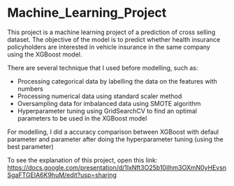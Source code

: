 # Machine_Learning_Project

This project is a machine learning project of a prediction of cross selling dataset. The objective of the model is to predict whether health insurance policyholders are interested in vehicle insurance in the same company using the XGBoost model.

There are several technique that I used before modelling, such as:
- Processing categorical data by labelling the data on the features with numbers
- Processing numerical data using standard scaler method
- Oversampling data for imbalanced data using SMOTE algorithm
- Hyperparameter tuning using GridSearchCV to find an optimal parameters to be used in the XGBoost model

For modelling, I did a accuracy comparison between XGBoost with defaul parameter and parameter after doing the hyperparameter tuning (using the best parameter)

To see the explanation of this project, open this link: https://docs.google.com/presentation/d/1lxNft3O25b10ilhm3OXmN0yHEvsnSgaFTGEIA6K9huM/edit?usp=sharing
